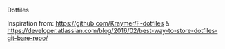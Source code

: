 Dotfiles

Inspiration from: https://github.com/Kraymer/F-dotfiles & https://developer.atlassian.com/blog/2016/02/best-way-to-store-dotfiles-git-bare-repo/
